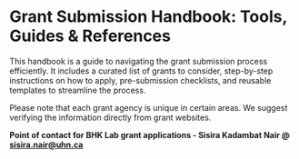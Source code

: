 # Grant Submission Handbook: Tools, Guides & References

This handbook is a guide to navigating the grant submission process efficiently.
It includes a curated list of grants to consider, step-by-step instructions on how to apply, pre-submission checklists, and reusable templates to streamline the process.

Please note that each grant agency is unique in certain areas. We suggest verifying the information directly from grant websites.

**Point of contact for BHK Lab grant applications - Sisira Kadambat Nair @ <sisira.nair@uhn.ca>**
